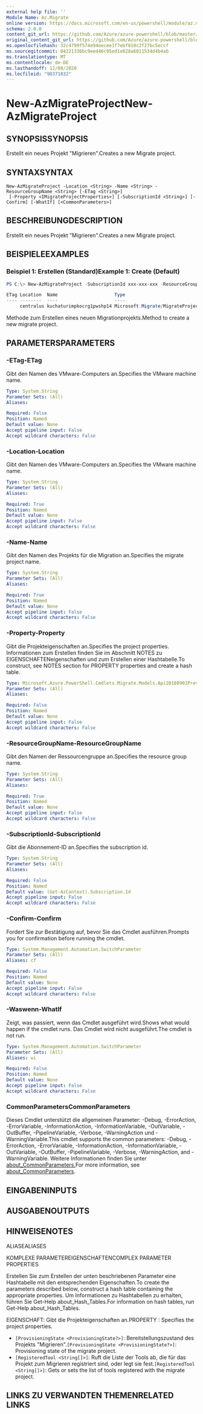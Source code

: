```yaml
---
external help file: ''
Module Name: Az.Migrate
online version: https://docs.microsoft.com/en-us/powershell/module/az.migrate/new-azmigrateproject
schema: 2.0.0
content_git_url: https://github.com/Azure/azure-powershell/blob/master/src/Migrate/help/New-AzMigrateProject.md
original_content_git_url: https://github.com/Azure/azure-powershell/blob/master/src/Migrate/help/New-AzMigrateProject.md
ms.openlocfilehash: 32c4799f574e94eecee1f7ebf810c2f27bc5eccf
ms.sourcegitcommit: 04221336bc9eed46c05ed1e828a6811534d4b4ab
ms.translationtype: MT
ms.contentlocale: de-DE
ms.lasthandoff: 12/08/2020
ms.locfileid: "98371032"
---
```

# <span data-ttu-id="bccdf-101">New-AzMigrateProject</span><span class="sxs-lookup"><span data-stu-id="bccdf-101">New-AzMigrateProject</span></span>

## <span data-ttu-id="bccdf-102">SYNOPSIS</span><span class="sxs-lookup"><span data-stu-id="bccdf-102">SYNOPSIS</span></span>
<span data-ttu-id="bccdf-103">Erstellt ein neues Projekt "Migrieren".</span><span class="sxs-lookup"><span data-stu-id="bccdf-103">Creates a new Migrate project.</span></span>

## <span data-ttu-id="bccdf-104">SYNTAX</span><span class="sxs-lookup"><span data-stu-id="bccdf-104">SYNTAX</span></span>

```
New-AzMigrateProject -Location <String> -Name <String> -ResourceGroupName <String> [-ETag <String>]
 [-Property <IMigrateProjectProperties>] [-SubscriptionId <String>] [-Confirm] [-WhatIf] [<CommonParameters>]
```

## <span data-ttu-id="bccdf-105">BESCHREIBUNG</span><span class="sxs-lookup"><span data-stu-id="bccdf-105">DESCRIPTION</span></span>
<span data-ttu-id="bccdf-106">Erstellt ein neues Projekt "Migrieren".</span><span class="sxs-lookup"><span data-stu-id="bccdf-106">Creates a new Migrate project.</span></span>

## <span data-ttu-id="bccdf-107">BEISPIELE</span><span class="sxs-lookup"><span data-stu-id="bccdf-107">EXAMPLES</span></span>

### <span data-ttu-id="bccdf-108">Beispiel 1: Erstellen (Standard)</span><span class="sxs-lookup"><span data-stu-id="bccdf-108">Example 1: Create (Default)</span></span>
```powershell
PS C:\> New-AzMigrateProject -SubscriptionId xxx-xxx-xxx -ResourceGroupName kuchaturimpkocrg1 -Name kuchaturimpkocrg1pwshp14 -Location "centralus"

ETag Location  Name                     Type
---- --------  ----                     ----
     centralus kuchaturimpkocrg1pwshp14 Microsoft.Migrate/MigrateProjects

```

<span data-ttu-id="bccdf-109">Methode zum Erstellen eines neuen Migrationprojekts.</span><span class="sxs-lookup"><span data-stu-id="bccdf-109">Method to create a new migrate project.</span></span>

## <span data-ttu-id="bccdf-110">PARAMETERS</span><span class="sxs-lookup"><span data-stu-id="bccdf-110">PARAMETERS</span></span>

### <span data-ttu-id="bccdf-111">-ETag</span><span class="sxs-lookup"><span data-stu-id="bccdf-111">-ETag</span></span>
<span data-ttu-id="bccdf-112">Gibt den Namen des VMware-Computers an.</span><span class="sxs-lookup"><span data-stu-id="bccdf-112">Specifies the VMware machine name.</span></span>

```yaml
Type: System.String
Parameter Sets: (All)
Aliases:

Required: False
Position: Named
Default value: None
Accept pipeline input: False
Accept wildcard characters: False
```

### <span data-ttu-id="bccdf-113">-Location</span><span class="sxs-lookup"><span data-stu-id="bccdf-113">-Location</span></span>
<span data-ttu-id="bccdf-114">Gibt den Namen des VMware-Computers an.</span><span class="sxs-lookup"><span data-stu-id="bccdf-114">Specifies the VMware machine name.</span></span>

```yaml
Type: System.String
Parameter Sets: (All)
Aliases:

Required: True
Position: Named
Default value: None
Accept pipeline input: False
Accept wildcard characters: False
```

### <span data-ttu-id="bccdf-115">-Name</span><span class="sxs-lookup"><span data-stu-id="bccdf-115">-Name</span></span>
<span data-ttu-id="bccdf-116">Gibt den Namen des Projekts für die Migration an.</span><span class="sxs-lookup"><span data-stu-id="bccdf-116">Specifies the migrate project name.</span></span>

```yaml
Type: System.String
Parameter Sets: (All)
Aliases:

Required: True
Position: Named
Default value: None
Accept pipeline input: False
Accept wildcard characters: False
```

### <span data-ttu-id="bccdf-117">-Property</span><span class="sxs-lookup"><span data-stu-id="bccdf-117">-Property</span></span>
<span data-ttu-id="bccdf-118">Gibt die Projekteigenschaften an.</span><span class="sxs-lookup"><span data-stu-id="bccdf-118">Specifies the project properties.</span></span>
<span data-ttu-id="bccdf-119">Informationen zum Erstellen finden Sie im Abschnitt NOTES zu EIGENSCHAFTENeigenschaften und zum Erstellen einer Hashtabelle.</span><span class="sxs-lookup"><span data-stu-id="bccdf-119">To construct, see NOTES section for PROPERTY properties and create a hash table.</span></span>

```yaml
Type: Microsoft.Azure.PowerShell.Cmdlets.Migrate.Models.Api20180901Preview.IMigrateProjectProperties
Parameter Sets: (All)
Aliases:

Required: False
Position: Named
Default value: None
Accept pipeline input: False
Accept wildcard characters: False
```

### <span data-ttu-id="bccdf-120">-ResourceGroupName</span><span class="sxs-lookup"><span data-stu-id="bccdf-120">-ResourceGroupName</span></span>
<span data-ttu-id="bccdf-121">Gibt den Namen der Ressourcengruppe an.</span><span class="sxs-lookup"><span data-stu-id="bccdf-121">Specifies the resource group name.</span></span>

```yaml
Type: System.String
Parameter Sets: (All)
Aliases:

Required: True
Position: Named
Default value: None
Accept pipeline input: False
Accept wildcard characters: False
```

### <span data-ttu-id="bccdf-122">-SubscriptionId</span><span class="sxs-lookup"><span data-stu-id="bccdf-122">-SubscriptionId</span></span>
<span data-ttu-id="bccdf-123">Gibt die Abonnement-ID an.</span><span class="sxs-lookup"><span data-stu-id="bccdf-123">Specifies the subscription id.</span></span>

```yaml
Type: System.String
Parameter Sets: (All)
Aliases:

Required: False
Position: Named
Default value: (Get-AzContext).Subscription.Id
Accept pipeline input: False
Accept wildcard characters: False
```

### <span data-ttu-id="bccdf-124">-Confirm</span><span class="sxs-lookup"><span data-stu-id="bccdf-124">-Confirm</span></span>
<span data-ttu-id="bccdf-125">Fordert Sie zur Bestätigung auf, bevor Sie das Cmdlet ausführen.</span><span class="sxs-lookup"><span data-stu-id="bccdf-125">Prompts you for confirmation before running the cmdlet.</span></span>

```yaml
Type: System.Management.Automation.SwitchParameter
Parameter Sets: (All)
Aliases: cf

Required: False
Position: Named
Default value: None
Accept pipeline input: False
Accept wildcard characters: False
```

### <span data-ttu-id="bccdf-126">-Waswenn</span><span class="sxs-lookup"><span data-stu-id="bccdf-126">-WhatIf</span></span>
<span data-ttu-id="bccdf-127">Zeigt, was passiert, wenn das Cmdlet ausgeführt wird.</span><span class="sxs-lookup"><span data-stu-id="bccdf-127">Shows what would happen if the cmdlet runs.</span></span>
<span data-ttu-id="bccdf-128">Das Cmdlet wird nicht ausgeführt.</span><span class="sxs-lookup"><span data-stu-id="bccdf-128">The cmdlet is not run.</span></span>

```yaml
Type: System.Management.Automation.SwitchParameter
Parameter Sets: (All)
Aliases: wi

Required: False
Position: Named
Default value: None
Accept pipeline input: False
Accept wildcard characters: False
```

### <span data-ttu-id="bccdf-129">CommonParameters</span><span class="sxs-lookup"><span data-stu-id="bccdf-129">CommonParameters</span></span>
<span data-ttu-id="bccdf-130">Dieses Cmdlet unterstützt die allgemeinen Parameter: -Debug, -ErrorAction, -ErrorVariable, -InformationAction, -InformationVariable, -OutVariable, -OutBuffer, -PipelineVariable, -Verbose, -WarningAction und -WarningVariable.</span><span class="sxs-lookup"><span data-stu-id="bccdf-130">This cmdlet supports the common parameters: -Debug, -ErrorAction, -ErrorVariable, -InformationAction, -InformationVariable, -OutVariable, -OutBuffer, -PipelineVariable, -Verbose, -WarningAction, and -WarningVariable.</span></span> <span data-ttu-id="bccdf-131">Weitere Informationen finden Sie unter [about_CommonParameters.](http://go.microsoft.com/fwlink/?LinkID=113216)</span><span class="sxs-lookup"><span data-stu-id="bccdf-131">For more information, see [about_CommonParameters](http://go.microsoft.com/fwlink/?LinkID=113216).</span></span>

## <span data-ttu-id="bccdf-132">EINGABEN</span><span class="sxs-lookup"><span data-stu-id="bccdf-132">INPUTS</span></span>

## <span data-ttu-id="bccdf-133">AUSGABEN</span><span class="sxs-lookup"><span data-stu-id="bccdf-133">OUTPUTS</span></span>

## <span data-ttu-id="bccdf-134">HINWEISE</span><span class="sxs-lookup"><span data-stu-id="bccdf-134">NOTES</span></span>

<span data-ttu-id="bccdf-135">ALIASE</span><span class="sxs-lookup"><span data-stu-id="bccdf-135">ALIASES</span></span>

<span data-ttu-id="bccdf-136">KOMPLEXE PARAMETEREIGENSCHAFTEN</span><span class="sxs-lookup"><span data-stu-id="bccdf-136">COMPLEX PARAMETER PROPERTIES</span></span>

<span data-ttu-id="bccdf-137">Erstellen Sie zum Erstellen der unten beschriebenen Parameter eine Hashtabelle mit den entsprechenden Eigenschaften.</span><span class="sxs-lookup"><span data-stu-id="bccdf-137">To create the parameters described below, construct a hash table containing the appropriate properties.</span></span> <span data-ttu-id="bccdf-138">Um Informationen zu Hashtabellen zu erhalten, führen Sie Get-Help about_Hash_Tables.</span><span class="sxs-lookup"><span data-stu-id="bccdf-138">For information on hash tables, run Get-Help about_Hash_Tables.</span></span>


<span data-ttu-id="bccdf-139">EIGENSCHAFT: <IMigrateProjectProperties> Gibt die Projekteigenschaften an.</span><span class="sxs-lookup"><span data-stu-id="bccdf-139">PROPERTY <IMigrateProjectProperties>: Specifies the project properties.</span></span>
  - <span data-ttu-id="bccdf-140">`[ProvisioningState <ProvisioningState?>]`: Bereitstellungszustand des Projekts "Migrieren".</span><span class="sxs-lookup"><span data-stu-id="bccdf-140">`[ProvisioningState <ProvisioningState?>]`: Provisioning state of the migrate project.</span></span>
  - <span data-ttu-id="bccdf-141">`[RegisteredTool <String[]>]`: Ruft die Liste der Tools ab, die für das Projekt zum Migrieren registriert sind, oder legt sie fest.</span><span class="sxs-lookup"><span data-stu-id="bccdf-141">`[RegisteredTool <String[]>]`: Gets or sets the list of tools registered with the migrate project.</span></span>

## <span data-ttu-id="bccdf-142">LINKS ZU VERWANDTEN THEMEN</span><span class="sxs-lookup"><span data-stu-id="bccdf-142">RELATED LINKS</span></span>


